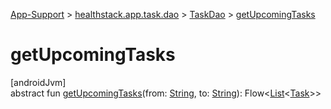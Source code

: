 
[App-Support](../../../index.html) > [healthstack.app.task.dao](../index.html) > [TaskDao](index.html) > [getUpcomingTasks](get-upcoming-tasks.html)



# getUpcomingTasks



[androidJvm]\
abstract fun [getUpcomingTasks](get-upcoming-tasks.html)(from: [String](https://kotlinlang.org/api/latest/jvm/stdlib/kotlin/-string/index.html), to: [String](https://kotlinlang.org/api/latest/jvm/stdlib/kotlin/-string/index.html)): Flow&lt;[List](https://kotlinlang.org/api/latest/jvm/stdlib/kotlin.collections/-list/index.html)&lt;[Task](../../healthstack.app.task.entity/-task/index.html)&gt;&gt;




